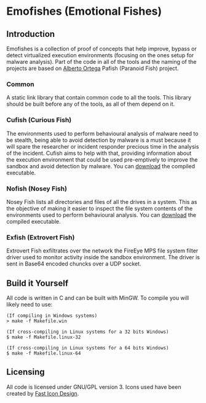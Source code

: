 # Emofishes (Emotional Fishes)
## Introduction

Emofishes is a collection of proof of concepts that help improve, bypass or detect virtualized execution environments (focusing on the ones setup for malware analysis). Part of the code in all of the tools and the naming of the projects are based on [Alberto Ortega](https://github.com/a0rtega/pafish) Pafish (Paranoid Fish) project.

### Common

A static link library that contain common code to all the tools. This library should be built before any of the tools, as all of them depend on it.

### Cufish (Curious Fish)

The environments used to perform behavioural analysis of malware need to be stealth, being able to avoid detection by malware is a must because it will spare the researcher or incident responder precious time in the analysis of the incident. Cufish aims to help with that, providing information about the execution environment that could be used pre-emptively to improve the sandbox and avoid detection by malware. You can [download](https://github.com/serializingme/emofishes/raw/master/dist/cufish.exe) the compiled executable.

### Nofish (Nosey Fish)

Nosey Fish lists all directories and files of all the drives in a system. This as the objective of making it easier to inspect the file system contents of the environments used to perform behavioural analysis. You can [download](https://github.com/serializingme/emofishes/raw/master/dist/nofish.exe) the compiled executable.

### Exfish (Extrovert Fish)

Extrovert Fish exfiltrates over the network the FireEye MPS file system filter driver used to monitor activity inside the sandbox environment. The driver is sent in Base64 encoded chuncks over a UDP socket.

## Build it Yourself

All code is written in C and can be built with MinGW. To compile you will likely need to use:

```
(If compiling in Windows systems)
> make -f Makefile.win

(If cross-compiling in Linux systems for a 32 bits Windows)
$ make -f Makefile.linux-32

(If cross-compiling in Linux systems for a 64 bits Windows)
$ make -f Makefile.linux-64
```

## Licensing

All code is licensed under GNU/GPL version 3. Icons used have been created by [Fast Icon Design](http://fasticon.com/).
